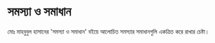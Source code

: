 # সমস্যা ও সমাধান
মোঃ মাহবুবুল হাসানের 'সমস্যা ও সমাধান' বইয়ে আলোচিত সমস্যার সমাধানগুলি একত্রিত করে রাখার চেষ্টা। 
